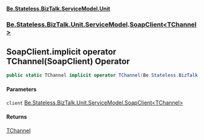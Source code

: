 #### [Be.Stateless.BizTalk.ServiceModel.Unit](README.md 'README')
### [Be.Stateless.BizTalk.Unit.ServiceModel](Be.Stateless.BizTalk.Unit.ServiceModel.md 'Be.Stateless.BizTalk.Unit.ServiceModel').[SoapClient&lt;TChannel&gt;](SoapClient_TChannel_.md 'Be.Stateless.BizTalk.Unit.ServiceModel.SoapClient<TChannel>')

## SoapClient<TChannel>.implicit operator TChannel(SoapClient<TChannel>) Operator

```csharp
public static TChannel implicit operator TChannel(Be.Stateless.BizTalk.Unit.ServiceModel.SoapClient<TChannel> client);
```
#### Parameters

<a name='Be.Stateless.BizTalk.Unit.ServiceModel.SoapClient_TChannel_.op_ImplicitTChannel(Be.Stateless.BizTalk.Unit.ServiceModel.SoapClient_TChannel_).client'></a>

`client` [Be.Stateless.BizTalk.Unit.ServiceModel.SoapClient&lt;](SoapClient_TChannel_.md 'Be.Stateless.BizTalk.Unit.ServiceModel.SoapClient<TChannel>')[TChannel](SoapClient_TChannel_.md#Be.Stateless.BizTalk.Unit.ServiceModel.SoapClient_TChannel_.TChannel 'Be.Stateless.BizTalk.Unit.ServiceModel.SoapClient<TChannel>.TChannel')[&gt;](SoapClient_TChannel_.md 'Be.Stateless.BizTalk.Unit.ServiceModel.SoapClient<TChannel>')

#### Returns
[TChannel](SoapClient_TChannel_.md#Be.Stateless.BizTalk.Unit.ServiceModel.SoapClient_TChannel_.TChannel 'Be.Stateless.BizTalk.Unit.ServiceModel.SoapClient<TChannel>.TChannel')